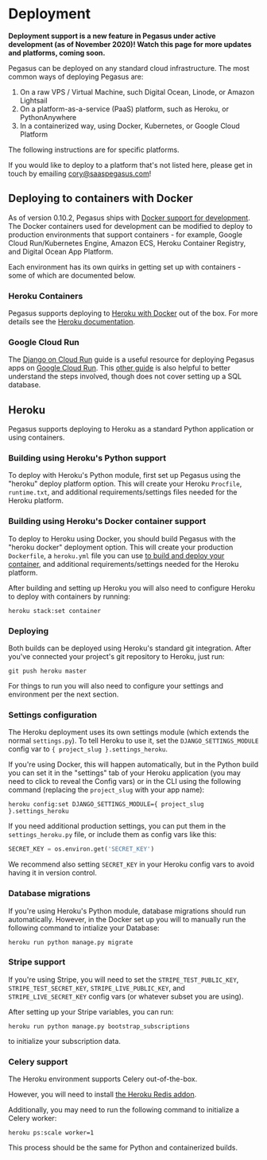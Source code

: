 # Deployment

**Deployment support is a new feature in Pegasus under active development (as of November 2020)!
Watch this page for more updates and platforms, coming soon.**

Pegasus can be deployed on any standard cloud infrastructure.
The most common ways of deploying Pegasus are:

1. On a raw VPS / Virtual Machine, such Digital Ocean, Linode, or Amazon Lightsail
2. On a platform-as-a-service (PaaS) platform, such as Heroku, or PythonAnywhere
3. In a containerized way, using Docker, Kubernetes, or Google Cloud Platform

The following instructions are for specific platforms.

If you would like to deploy to a platform that's not listed here, please get in touch by emailing 
cory@saaspegasus.com!

## Deploying to containers with Docker

As of version 0.10.2, Pegasus ships with [Docker support for development](/docker/).
The Docker containers used for development can be modified to deploy to production environments
that support containers - for example, Google Cloud Run/Kubernetes Engine, Amazon ECS,
Heroku Container Registry, and Digital Ocean App Platform.

Each environment has its own quirks in getting set up with containers - some of which are documented below.

### Heroku Containers

Pegasus supports deploying to [Heroku with Docker](https://devcenter.heroku.com/categories/deploying-with-docker)
out of the box. For more details see the [Heroku documentation](#heroku).

### Google Cloud Run

The [Django on Cloud Run](https://codelabs.developers.google.com/codelabs/cloud-run-django) guide is a useful
resource for deploying Pegasus apps on [Google Cloud Run](https://cloud.google.com/run).
This [other guide](https://medium.com/@lhennessy/running-django-on-google-cloud-run-with-cloudsql-ac8141095b77) is
also helpful to better understand the steps involved, though does not cover
setting up a SQL database.

## Heroku

Pegasus supports deploying to Heroku as a standard Python application or using containers.

### Building using Heroku's Python support

To deploy with Heroku's Python module, first set up Pegasus using the "heroku" deploy platform option.
This will create your Heroku `Procfile`, `runtime.txt`, and additional requirements/settings files
needed for the Heroku platform.


### Building using Heroku's Docker container support

To deploy to Heroku using Docker, you should build Pegasus with the "heroku docker" deployment option.
This will create your production `Dockerfile`, a `heroku.yml` file you can use [to build and deploy your 
container](https://devcenter.heroku.com/articles/build-docker-images-heroku-yml), and 
additional requirements/settings needed for the Heroku platform.

After building and setting up Heroku you will also need to configure Heroku to
deploy with containers by running:

```
heroku stack:set container
```

### Deploying

Both builds can be deployed using Heroku's standard git integration.
After you've connected your project's git repository to Heroku, just run:

```
git push heroku master
```

For things to run you will also need to configure your settings and environment per the next section.

### Settings configuration

The Heroku deployment uses its own settings module (which extends the normal `settings.py`).
To tell Heroku to use it, set the `DJANGO_SETTINGS_MODULE` config var to `{ project_slug }.settings_heroku`.

If you're using Docker, this will happen automatically, but in the Python build you can set it
in the "settings" tab of your Heroku application (you may need to click to reveal the Config vars) or
in the CLI using the following command (replacing the `project_slug` with your app name):

```
heroku config:set DJANGO_SETTINGS_MODULE={ project_slug }.settings_heroku
```

If you need additional production settings, you can put them in the `settings_heroku.py` file,
or include them as config vars like this:

```python
SECRET_KEY = os.environ.get('SECRET_KEY')
```

We recommend also setting `SECRET_KEY` in your Heroku config vars to avoid having it in version control.


### Database migrations

If you're using Heroku's Python module, database migrations should run automatically.
However, in the Docker set up you will to manually run the following command to intialize your Database:

```
heroku run python manage.py migrate
```

### Stripe support

If you're using Stripe, you will need to set the `STRIPE_TEST_PUBLIC_KEY`, `STRIPE_TEST_SECRET_KEY`, 
`STRIPE_LIVE_PUBLIC_KEY`, and `STRIPE_LIVE_SECRET_KEY` config vars (or whatever subset you are using).

After setting up your Stripe variables, you can run:

```
heroku run python manage.py bootstrap_subscriptions
```

to initialize your subscription data.

### Celery support

The Heroku environment supports Celery out-of-the-box.

However, you will need to install [the Heroku Redis addon](https://elements.heroku.com/addons/heroku-redis).

Additionally, you may need to run the following command to initialize a Celery worker:

```
heroku ps:scale worker=1
```

This process should be the same for Python and containerized builds.
